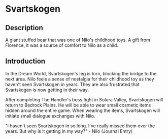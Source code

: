 # Svartskogen

## Description

A giant stuffed bear that was one of Nilo's childhood toys. A gift from Florence, it was a source of comfort to Nilo as a child. 

## Introduction

In the Dream World, Svartskogen's leg is torn, blocking the bridge to the next area. Nilo feels a sense of nostalgia for their childhood toy as they haven't seen Svartskogen in years. They are also frustrated that Svartskogen is now getting in their way.

After completing The Handler's boss fight in Solura Valley, Svartskogen will return to Bedrock Plains. He will be able to wear small cosmetic items hidden around the entire game. When wearing the items, Svartskogen will initiate small dialogue exchanges with Nilo.

"I haven't seen Svartskogen in so long. I've really missed them over the years. But why is it getting in my way?" - Nilo (Journal Entry)
